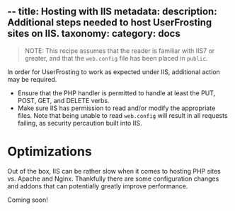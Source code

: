 --
title: Hosting with IIS
metadata:
    description: Additional steps needed to host UserFrosting sites on IIS.
taxonomy:
    category: docs
---

>NOTE: This recipe assumes that the reader is familiar with IIS7 or greater, and that the `web.config` file has been placed in `public`.

In order for UserFrosting to work as expected under IIS, additional action may be required.

* Ensure that the PHP handler is permitted to handle at least the PUT, POST, GET, and DELETE verbs.
* Make sure IIS has permission to read and/or modify the appropriate files. Note that being unable to read `web.config` will result in all requests failing, as security percaution built into IIS.

# Optimizations
Out of the box, IIS can be rather slow when it comes to hosting PHP sites vs. Apache and Nginx. Thankfully there are some configuration changes and addons that can potentially greatly improve performance.

Coming soon!
